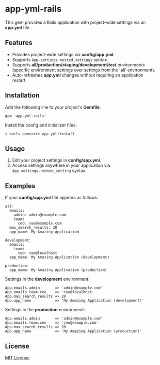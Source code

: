 # app-yml-rails

This gem provides a Rails application with project-wide settings via an **app.yml** file.

## Features

- Provides project-wide settings via **config/app.yml**.
- Supports `App.settings.nested_settings` syntax.
- Supports **all/production/staging/development/test** environments (specific environment settings over settings from the 'all' environment).
- Auto-refreshes **app.yml** changes without requiring an application restart.

## Installation

Add the following line to your project's **Gemfile**:

    gem 'app-yml-rails'

Install the config and initializer files:

    $ rails generate app_yml:install

## Usage

1. Edit your project settings in **config/app.yml**.
2. Access settings anywhere in your application via `App.settings.nested_setting` syntax.

## Examples

If your **config/app.yml** file appears as follows:

    all:
      emails:
        admin: admin@example.com
        team:
          ceo: ceo@example.com
      max_search_results: 20
      app_name: My Amazing Application

    development:
      emails:
        team:
          ceo: ceo@localhost
      app_name: My Amazing Application (development)

    production:
      app_name: My Amazing Application (production)

Settings in the **development** environment:

    App.emails.admin       => 'admin@example.com'
    App.emails.team.ceo    => 'ceo@localhost'
    App.max_search_results => 20
    App.app_name           => 'My Amazing Application (development)'

Settings in the **production** environment:

    App.emails.admin       => 'admin@example.com'
    App.emails.team.ceo    => 'ceo@example.com'
    App.max_search_results => 20
    App.app_name           => 'My Amazing Application (production)'

## License

[MIT License](https://github.com/thinkswan/app-yml-rails/blob/master/MIT-LICENSE)
